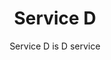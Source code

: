 ---
title: Service D
subtitle: Service D is D service
description: This service is D
image: https://bulma.io/images/placeholders/128x128.png
type: service_d
url: "/services/service_d/overview/"
weight: 10
---